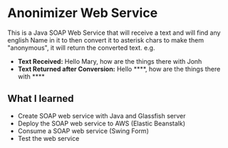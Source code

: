 # Anonimizer Web Service
This is a Java SOAP Web Service that will receive a text and will find
any english Name in it to then convert it to asterisk chars to make them
"anonymous", it will return the converted text.
e.g.

* **Text Received:** Hello Mary, how are the things there with Jonh
* **Text Returned after Conversion:** Hello \*\*\*\*, how are the things there with \*\*\*\*

## What I learned
* Create SOAP web service with Java and Glassfish server
* Deploy the SOAP web service to AWS (Elastic Beanstalk)
* Consume a SOAP web service (Swing Form)
* Test the web service
